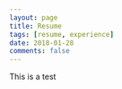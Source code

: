 ```yaml
---
layout: page
title: Resume
tags: [resume, experience]
date: 2018-01-28
comments: false
---
```


This is a test
